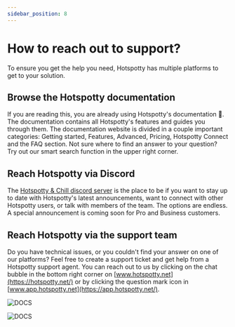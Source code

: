 ```yaml
---
sidebar_position: 8
---
```


# How to reach out to support?
To ensure you get the help you need, Hotspotty has multiple platforms to get to your solution.

## Browse the Hotspotty documentation
If you are reading this, you are already using Hotspotty's documentation 🙂. The documentation contains all Hotspotty's features and guides you through them. The documentation website is divided in a couple important categories: Getting started, Features, Advanced, Pricing, Hotspotty Connect and the FAQ section. Not sure where to find an answer to your question? Try out our smart search function in the upper right corner.

## Reach Hotspotty via Discord

The [Hotspotty & Chill discord server](https://discord.gg/EkKGzvnP56) is the place to be if you want to stay up to date with Hotspotty's latest announcements, want to connect with other Hotspotty users, or talk with members of the team. The options are endless. A special announcement is coming soon for Pro and Business customers.


## Reach Hotspotty via the support team
Do you have technical issues, or you couldn't find your answer on one of our platforms? Feel free to create a support ticket and get help from a Hotspotty support agent. You can reach out to us by clicking on the chat bubble in the bottom right corner on [www.hotspotty.net](https://hotspotty.net/) or by clicking the question mark icon in [www.app.hotspotty.net](https://app.hotspotty.net/).


![DOCS](/img/faq/reach-support-hotspotty.png)

![DOCS](/img/faq/reach-support-hotspotty-app.png)
